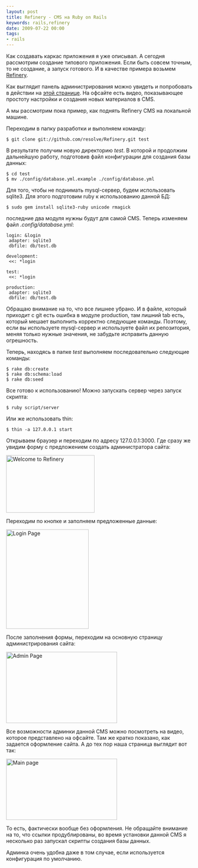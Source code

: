 ```yaml
---
layout: post
title: Refinery - CMS на Ruby on Rails
keywords: rails,refinery
date: 2009-07-22 00:00
tags:
- rails
---
```

Как создавать каркас приложения я уже описывал. А сегодня рассмотрим создание типового
приложения. Если быть совсем точным, то не создание, а запуск готового. И в качестве
примера возьмем <a href="http://www.refinerycms.com/" rel="nofollow">Refinery</a>.

Как выглядит панель администрирования можно увидеть и попробовать в действии на <a href="http://demo.refinerycms.com/admin" rel="nofollow">этой странице</a>. На офсайте есть видео, показывающее простоту настройки и создания новых материалов в CMS.

А мы рассмотрим пока пример, как поднять Refinery CMS на локальной машине.

Переходим в папку разработки и выполняем команду:

    $ git clone git://github.com/resolve/Refinery.git test

В результате получим новую директорию <em>test</em>. В которой и продолжим дальнейшую работу, подготовив файл конфигурации для создания базы данных:

    $ cd test
    $ mv ./config/database.yml.example ./config/database.yml

Для того, чтобы не поднимать mysql-сервер, будем использовать sqlite3. Для этого подготовим ruby к использованию данной БД:

    $ sudo gem install sqlite3-ruby unicode rmagick

последние два модуля нужны будут для самой CMS. Теперь изменяем файл <em>.config/database.yml</em>:

    login: &login
     adapter: sqlite3
     dbfile: db/test.db

    development:
     <<: *login

    test:
     <<: *login

    production:
     adapter: sqlite3
     dbfile: db/test.db

Обращаю внимание на то, что все лишнее убрано. И в файле, который приходит с git есть ошибка в модуле production, там лишний tab есть, который мешает выполнить корректно следующие команды. Поэтому, если вы используете mysql-сервер и используете файл их репозитория, меняя только нужные значения, не забудьте исправить данную огрешность.

Теперь, находясь в папке <em>test</em> выполняем последовательно следующие команды:

    $ rake db:create
    $ rake db:schema:load
    $ rake db:seed

Все готово к использованию! Можно запускать сервер через запуск скрипта:

    $ ruby script/server

Или же использовать thin:

    $ thin -a 127.0.0.1 start

Открываем браузер и переходим по адресу 127.0.0.1:3000. Где сразу же увидим форму с предложением создать администратора сайта:

<a href="http://static.juev.org/2009/07/2009-07-21-141546_1280x1024_scrot.png"><img class="aligncenter size-full wp-image-451" title="Welcome to Refinery" src="http://static.juev.org/2009/07/2009-07-21-141546_1280x1024_scrot.png" alt="Welcome to Refinery" width="239" height="155" /></a>

Переходим по кнопке и заполняем предложенные данные:

<a href="http://static.juev.org/2009/07/2009-07-21-141554_1280x1024_scrot.png"><img class="aligncenter size-full wp-image-452" title="Login Page" src="http://static.juev.org/2009/07/2009-07-21-141554_1280x1024_scrot.png" alt="Login Page" width="223" height="268" /></a>

После заполнения формы, переходим на основную страницу администрирования сайта:

<a href="http://static.juev.org/2009/07/2009-07-21-141606_1280x1024_scrot.png"><img class="aligncenter size-medium wp-image-453" title="Admin Page" src="http://static.juev.org/2009/07/2009-07-21-141606_1280x1024_scrot-300x192.png" alt="Admin Page" width="300" height="192" /></a>

Все возможности админки данной CMS можно посмотреть на видео, которое представлено на офсайте. Там же кратко показано, как задается оформление сайта. А до тех пор наша страница выглядит вот так:

<a href="http://static.juev.org/2009/07/2009-07-21-142159_1280x1024_scrot.png"><img class="aligncenter size-medium wp-image-454" title="Main page" src="http://static.juev.org/2009/07/2009-07-21-142159_1280x1024_scrot-300x165.png" alt="Main page" width="300" height="165" /></a>

То есть, фактически вообще без оформления. Не обращайте внимание на то, что ссылки продублированы, во время установки данной CMS я несколько раз запускал скрипты создания базы данных.

Админка очень удобна даже в том случае, если используется конфигурация по умолчанию.
